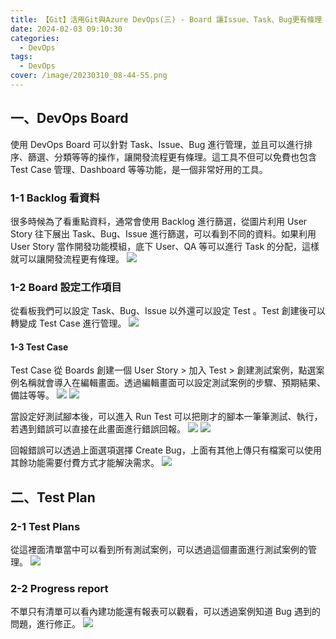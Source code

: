 ```yaml
---
title: 【Git】活用Git與Azure DevOps(三) - Board 讓Issue、Task、Bug更有條理
date: 2024-02-03 09:10:30
categories:
  - DevOps
tags:
  - DevOps
cover: /image/20230310_08-44-55.png
---
```


## 一、DevOps Board

使用 DevOps Board 可以針對 Task、Issue、Bug 進行管理，並且可以進行排序、篩選、分類等等的操作，讓開發流程更有條理。這工具不但可以免費也包含 Test Case 管理、Dashboard 等等功能，是一個非常好用的工具。

### 1-1 Backlog 看資料

很多時候為了看重點資料，通常會使用 Backlog 進行篩選，從圖片利用 User Story 往下展出 Task、Bug、Issue 進行篩選，可以看到不同的資料。如果利用 User Story 當作開發功能模組，底下 User、QA 等可以進行 Task 的分配，這樣就可以讓開發流程更有條理。
![](/image/20240219_21-37-15.png)

### 1-2 Board 設定工作項目

從看板我們可以設定 Task、Bug、Issue 以外還可以設定 Test 。Test 創建後可以轉變成 Test Case 進行管理。
![](/image/20240219_21-55-50.png)

#### 1-3 Test Case

Test Case 從 Boards 創建一個 User Story > 加入 Test > 創建測試案例，點選案例名稱就會導入在編輯畫面。透過編輯畫面可以設定測試案例的步驟、預期結果、備註等等。
![](/image/20240219_22-48-34.png)
![](/image/20240219_22-45-39.png)

當設定好測試腳本後，可以進入 Run Test 可以把剛才的腳本一筆筆測試、執行，若遇到錯誤可以直接在此畫面進行錯誤回報。
![](/image/20240219_22-33-29.png)
![](/image/20240219_22-46-23.png)

回報錯誤可以透過上面選項選擇 Create Bug，上面有其他上傳只有檔案可以使用其餘功能需要付費方式才能解決需求。
![](/image/20240219_22-56-04.png)

## 二、Test Plan

### 2-1 Test Plans

從這裡面清單當中可以看到所有測試案例，可以透過這個畫面進行測試案例的管理。
![](/image/20240219_22-59-57.png)

### 2-2 Progress report

不單只有清單可以看內建功能還有報表可以觀看，可以透過案例知道 Bug 遇到的問題，進行修正。
![](/image/20240219_23-03-00.png)